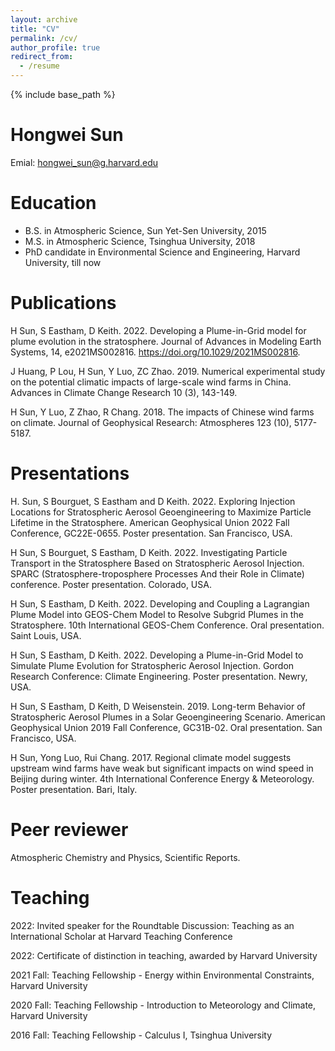 ```yaml
---
layout: archive
title: "CV"
permalink: /cv/
author_profile: true
redirect_from:
  - /resume
---
```


{% include base_path %}

Hongwei Sun
======
Emial: hongwei_sun@g.harvard.edu

Education
======
* B.S. in Atmospheric Science, Sun Yet-Sen University, 2015
* M.S. in Atmospheric Science, Tsinghua University, 2018
* PhD candidate in Environmental Science and Engineering, Harvard University, till now

Publications
======
H Sun, S Eastham, D Keith. 2022. Developing a Plume-in-Grid model for plume evolution in the stratosphere. Journal of Advances in Modeling Earth Systems, 14, e2021MS002816. https://doi.org/10.1029/2021MS002816.

J Huang, P Lou, H Sun, Y Luo, ZC Zhao. 2019. Numerical experimental study on the potential climatic impacts of large-scale wind farms in China. Advances in Climate Change Research 10 (3), 143-149.

H Sun, Y Luo, Z Zhao, R Chang. 2018. The impacts of Chinese wind farms on climate. Journal of Geophysical Research: Atmospheres 123 (10), 5177-5187.

Presentations
======
H. Sun, S Bourguet, S Eastham and D Keith. 2022. Exploring Injection Locations for Stratospheric Aerosol Geoengineering to Maximize Particle Lifetime in the Stratosphere. American Geophysical Union 2022 Fall Conference, GC22E-0655. Poster presentation. San Francisco, USA.

H Sun, S Bourguet, S Eastham, D Keith. 2022. Investigating Particle Transport in the Stratosphere Based on Stratospheric Aerosol Injection. SPARC (Stratosphere-troposphere Processes And their Role in Climate) conference. Poster presentation. Colorado, USA.

H Sun, S Eastham, D Keith. 2022. Developing and Coupling a Lagrangian Plume Model into GEOS-Chem Model to Resolve Subgrid Plumes in the Stratosphere. 10th International GEOS-Chem Conference. Oral presentation. Saint Louis, USA.

H Sun, S Eastham, D Keith. 2022. Developing a Plume-in-Grid Model to Simulate Plume Evolution for Stratospheric Aerosol Injection. Gordon Research Conference: Climate Engineering. Poster presentation. Newry, USA.

H Sun, S Eastham, D Keith, D Weisenstein. 2019. Long-term Behavior of Stratospheric Aerosol Plumes in a Solar Geoengineering Scenario. American Geophysical Union 2019 Fall Conference, GC31B-02. Oral presentation. San Francisco, USA.

H Sun, Yong Luo, Rui Chang. 2017. Regional climate model suggests upstream wind farms have weak but significant impacts on wind speed in Beijing during winter. 4th International Conference Energy & Meteorology. Poster presentation. Bari, Italy.

Peer reviewer
======
Atmospheric Chemistry and Physics, Scientific Reports.

Teaching
======

2022: Invited speaker for the Roundtable Discussion: Teaching as an International Scholar at Harvard Teaching Conference

2022: Certificate of distinction in teaching, awarded by Harvard University

2021 Fall: Teaching Fellowship - Energy within Environmental Constraints, Harvard University

2020 Fall: Teaching Fellowship - Introduction to Meteorology and Climate, Harvard University

2016 Fall: Teaching Fellowship - Calculus I, Tsinghua University
